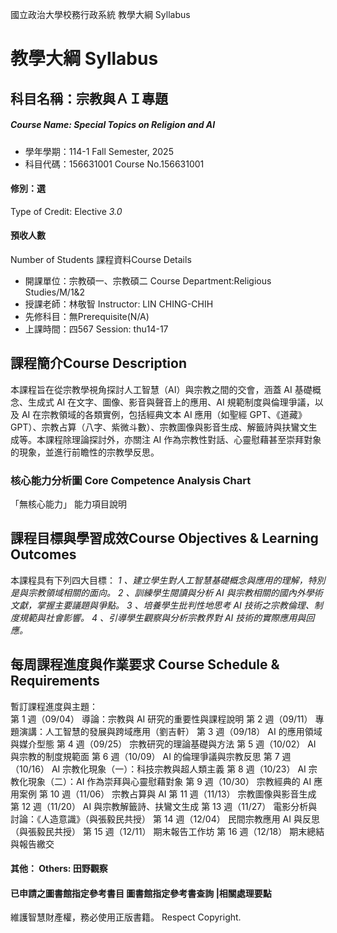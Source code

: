 國立政治大學校務行政系統 教學大綱 Syllabus
# 教學大綱 Syllabus
##  科目名稱：宗教與ＡＩ專題
#####  Course Name: Special Topics on Religion and AI
  * 學年學期：114-1 Fall Semester, 2025 
  * 科目代碼：156631001 Course No.156631001
#### 修別：選
Type of Credit: Elective 
_3.0_
#### 預收人數
Number of Students
課程資料Course Details
  * 開課單位：宗教碩一、宗教碩二 Course Department:Religious Studies/M/1&2 
  * 授課老師：林敬智 Instructor: LIN CHING-CHIH 
  * 先修科目：無Prerequisite(N/A)
  * 上課時間：四567 Session: thu14-17
##  課程簡介Course Description
本課程旨在從宗教學視角探討人工智慧（AI）與宗教之間的交會，涵蓋 AI 基礎概念、生成式 AI 在文字、圖像、影音與聲音上的應用、AI 規範制度與倫理爭議，以及 AI 在宗教領域的各類實例，包括經典文本 AI 應用（如聖經 GPT、《道藏》GPT）、宗教占算（八字、紫微斗數）、宗教圖像與影音生成、解籤詩與扶鸞文生成等。本課程除理論探討外，亦關注 AI 作為宗教性對話、心靈慰藉甚至崇拜對象的現象，並進行前瞻性的宗教學反思。
###  核心能力分析圖 Core Competence Analysis Chart
「無核心能力」 
能力項目說明
##  課程目標與學習成效Course Objectives & Learning Outcomes 
本課程具有下列四大目標：
_1_ _、建立學生對人工智慧基礎概念與應用的理解，特別是與宗教領域相關的面向。_
_2_ _、訓練學生閱讀與分析_ _AI_ _與宗教相關的國內外學術文獻，掌握主要議題與爭點。_
_3_ _、培養學生批判性地思考_ _AI_ _技術之宗教倫理、制度規範與社會影響。_
_4_ _、引導學生觀察與分析宗教界對_ _AI_ _技術的實際應用與回應。_
##  每周課程進度與作業要求 Course Schedule & Requirements
暫訂課程進度與主題：  
第 1 週（09/04） 導論：宗教與 AI 研究的重要性與課程說明
第 2 週（09/11） 專題演講：人工智慧的發展與跨域應用（劉吉軒）
第 3 週（09/18） AI 的應用領域與媒介型態
第 4 週（09/25） 宗教研究的理論基礎與方法
第 5 週（10/02） AI 與宗教的制度規範面
第 6 週（10/09） AI 的倫理爭議與宗教反思
第 7 週（10/16） AI 宗教化現象（一）：科技宗教與超人類主義
第 8 週（10/23） AI 宗教化現象（二）：AI 作為崇拜與心靈慰藉對象
第 9 週（10/30） 宗教經典的 AI 應用案例
第 10 週（11/06） 宗教占算與 AI
第 11 週（11/13） 宗教圖像與影音生成
第 12 週（11/20） AI 與宗教解籤詩、扶鸞文生成
第 13 週（11/27） 電影分析與討論：《人造意識》（與張毅民共授）
第 14 週（12/04） 民間宗教應用 AI 與反思（與張毅民共授）
第 15 週（12/11） 期末報告工作坊
第 16 週（12/18） 期末總結與報告繳交
####  其他： Others: 田野觀察 
####  已申請之圖書館指定參考書目  圖書館指定參考書查詢 |相關處理要點
維護智慧財產權，務必使用正版書籍。 Respect Copyright.